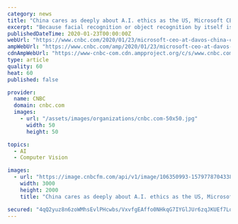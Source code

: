 ```yaml
---
category: news
title: "China cares as deeply about A.I. ethics as the US, Microsoft CEO says, as he calls for global rules"
excerpt: "Because facial recognition or object recognition by itself is not good or bad; it is just a technology. Its the use case that's good or bad. So we have to be able to sort of even think about ..."
publishedDateTime: 2020-01-23T00:00:00Z
webUrl: "https://www.cnbc.com/2020/01/23/microsoft-ceo-at-davos-china-cares-as-deeply-about-ai-ethics-as-us.html"
ampWebUrl: "https://www.cnbc.com/amp/2020/01/23/microsoft-ceo-at-davos-china-cares-as-deeply-about-ai-ethics-as-us.html"
cdnAmpWebUrl: "https://www-cnbc-com.cdn.ampproject.org/c/s/www.cnbc.com/amp/2020/01/23/microsoft-ceo-at-davos-china-cares-as-deeply-about-ai-ethics-as-us.html"
type: article
quality: 60
heat: 60
published: false

provider:
  name: CNBC
  domain: cnbc.com
  images:
    - url: "/assets/images/organizations/cnbc.com-50x50.jpg"
      width: 50
      height: 50

topics:
  - AI
  - Computer Vision

images:
  - url: "https://image.cnbcfm.com/api/v1/image/106350993-1579778704338rts2ziu5.jpg?v=1579779171"
    width: 3000
    height: 2000
    title: "China cares as deeply about A.I. ethics as the US, Microsoft CEO says, as he calls for global rules"

secured: "4qQ2yuz8n6zoWMhsEvlPHcwbs/VxvfgEAffo0NHkqG7IYGlJUr6zqJKUEf7LoNqdtBNkCzgpEWajd2LYaFslbdxO22Cwftqlej2rgWM+ABTgYMr84Te44e4Dw4a1yYH6DdIbz64zip5puXbQUo9bJoqmq73Y+feiL08HphVqvHQCIUbc1LgVwtTRzHy0NU+Fc0II5LAIiylqCXVNY3LXKdzthXGTdHKCYzgg3zt961GpBvE0L/M3XZNUDipovNh403bOTy7PYkYGVmG50qJan7yScmQVl2FzYi0PXVkViLJSuMK6HT+U+rx25CUIl0NE;qM+IfoeBMvk1dhfQzuwZkA=="
---
```


